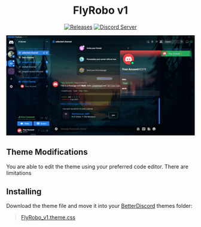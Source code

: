 [release-badge]: https://img.shields.io/badge/Release-v1.0.0-blue
[release-link]: https://github.com/FlyRobo/FlyRobo_v1/releases
[discord-badge]: https://discord.com/api/guilds/843385308460351508/widget.png?style=shield
[discord-link]: https://discord.gg/vVCSPQv3fd

<div align="center">

# FlyRobo v1

[![Releases][release-badge]][release-link]
[![Discord Server][discord-badge]][discord-link]

![v6 Sapphire](https://github.com/FlyRobo/FlyRobo_v1/blob/main/screenshots/FlyRobo_v1%20Screen%20Shot.png)

</div>

## Theme Modifications
You are able to edit the theme using your preferred code editor. There are limitations

## Installing
Download the theme file and move it into your [BetterDiscord](https://betterdiscord.app) themes folder:

> [FlyRobo_v1.theme.css](https://drive.google.com/uc?export=view&id=1SHqs5oEG2ub3fShC5lLLNF70067r7P-r)
